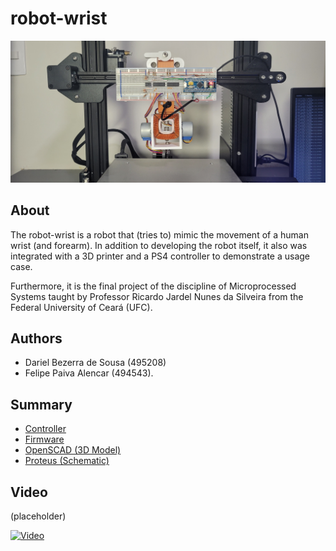 # robot-wrist

![robot-wrist](images/robot-wrist.jpg)

## About

The robot-wrist is a robot that (tries to) mimic the movement of a human wrist
(and forearm). In addition to developing the robot itself, it also was 
integrated with a 3D printer and a PS4 controller to demonstrate a usage case.

Furthermore, it is the final project of the discipline of Microprocessed Systems
taught by Professor Ricardo Jardel Nunes da Silveira from the Federal University
of Ceará (UFC).

## Authors

- Dariel Bezerra de Sousa (495208)
- Felipe Paiva Alencar (494543).

## Summary
- [Controller](controller/)
- [Firmware](firmware/)
- [OpenSCAD (3D Model)](openscad/)
- [Proteus (Schematic)](proteus)

## Video

(placeholder)

[![Video](https://yt-embed.herokuapp.com/embed?v=ImVbYVC3YyA)](http://www.youtube.com/watch?v=ImVbYVC3YyA "Projeto Final da Disciplina de POO")
